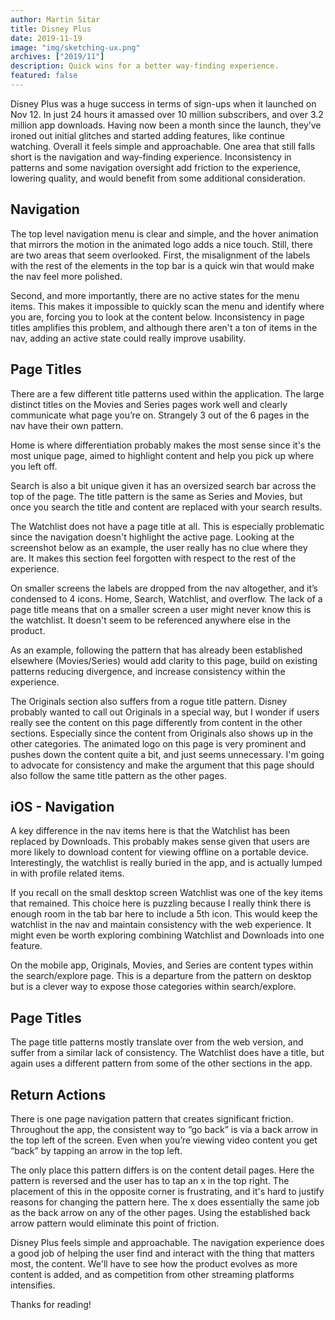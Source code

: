 ```yaml
---
author: Martin Sitar
title: Disney Plus
date: 2019-11-19
image: "img/sketching-ux.png"
archives: ["2019/11"]
description: Quick wins for a better way-finding experience.
featured: false
---
```


Disney Plus was a huge success in terms of sign-ups when it launched on Nov 12. In just 24 hours it amassed over 10 million subscribers, and over 3.2 million app downloads. Having now been a month since the launch, they’ve ironed out initial glitches and started adding features, like continue watching. Overall it feels simple and approachable. One area that still falls short is the navigation and way-finding experience. Inconsistency in patterns and some navigation oversight add friction to the experience, lowering quality, and would benefit from some additional consideration.

## Navigation
The top level navigation menu is clear and simple, and the hover animation that mirrors the motion in the animated logo adds a nice touch. Still, there are two areas that seem overlooked. First, the misalignment of the labels with the rest of the elements in the top bar is a quick win that would make the nav feel more polished.


Second, and more importantly, there are no active states for the menu items. This makes it impossible to quickly scan the menu and identify where you are, forcing you to look at the content below. Inconsistency in page titles amplifies this problem, and although there aren't a ton of items in the nav, adding an active state could really improve usability.


## Page Titles
There are a few different title patterns used within the application. The large distinct titles on the Movies and Series pages work well and clearly communicate what page you’re on. Strangely 3 out of the 6 pages in the nav have their own pattern.


Home is where differentiation probably makes the most sense since it's the most unique page, aimed to highlight content and help you pick up where you left off.

Search is also a bit unique given it has an oversized search bar across the top of the page. The title pattern is the same as Series and Movies, but once you search the title and content are replaced with your search results.

The Watchlist does not have a page title at all. This is especially problematic since the navigation doesn't highlight the active page. Looking at the screenshot below as an example, the user really has no clue where they are. It makes this section feel forgotten with respect to the rest of the experience.


On smaller screens the labels are dropped from the nav altogether, and it’s condensed to 4 icons. Home, Search, Watchlist, and overflow. The lack of a page title means that on a smaller screen a user might never know this is the watchlist. It doesn't seem to be referenced anywhere else in the product.


As an example, following the pattern that has already been established elsewhere (Movies/Series) would add clarity to this page, build on existing patterns reducing divergence, and increase consistency within the experience.


The Originals section also suffers from a rogue title pattern. Disney probably wanted to call out Originals in a special way, but I wonder if users really see the content on this page differently from content in the other sections. Especially since the content from Originals also shows up in the other categories. The animated logo on this page is very prominent and pushes down the content quite a bit, and just seems unnecessary. I'm going to advocate for consistency and make the argument that this page should also follow the same title pattern as the other pages.


## iOS - Navigation
A key difference in the nav items here is that the Watchlist has been replaced by Downloads. This probably makes sense given that users are more likely to download content for viewing offline on a portable device. Interestingly, the watchlist is really buried in the app, and is actually lumped in with profile related items.


If you recall on the small desktop screen Watchlist was one of the key items that remained. This choice here is puzzling because I really think there is enough room in the tab bar here to include a 5th icon. This would keep the watchlist in the nav and maintain consistency with the web experience. It might even be worth exploring combining Watchlist and Downloads into one feature.

On the mobile app, Originals, Movies, and Series are content types within the search/explore page. This is a departure from the pattern on desktop but is a clever way to expose those categories within search/explore.


## Page Titles
The page title patterns mostly translate over from the web version, and suffer from a similar lack of consistency. The Watchlist does have a title, but again uses a different pattern from some of the other sections in the app.


## Return Actions
There is one page navigation pattern that creates significant friction. Throughout the app, the consistent way to “go back” is via a back arrow in the top left of the screen. Even when you’re viewing video content you get “back” by tapping an arrow in the top left.

The only place this pattern differs is on the content detail pages. Here the pattern is reversed and the user has to tap an x in the top right. The placement of this in the opposite corner is frustrating, and it's hard to justify reasons for changing the pattern here. The x does essentially the same job as the back arrow on any of the other pages. Using the established back arrow pattern would eliminate this point of friction.


Disney Plus feels simple and approachable. The navigation experience does a good job of helping the user find and interact with the thing that matters most, the content. We'll have to see how the product evolves as more content is added, and as competition from other streaming platforms intensifies.

Thanks for reading!